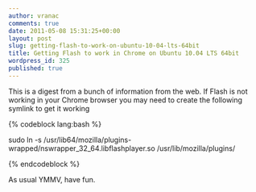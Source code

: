 ```yaml
---
author: vranac
comments: true
date: 2011-05-08 15:31:25+00:00
layout: post
slug: getting-flash-to-work-on-ubuntu-10-04-lts-64bit
title: Getting Flash to work in Chrome on Ubuntu 10.04 LTS 64bit
wordpress_id: 325
published: true
---
```


This is a digest from a bunch of information from the web.
If Flash is not working in your Chrome browser you may need to create the following symlink to get it working

{% codeblock lang:bash %}

sudo ln -s /usr/lib64/mozilla/plugins-wrapped/nswrapper_32_64.libflashplayer.so /usr/lib/mozilla/plugins/

{% endcodeblock %}


As usual YMMV, have fun.
